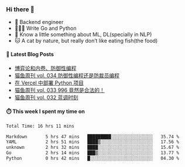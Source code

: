 ### Hi there 👋

- 🔧 Backend engineer
- 👨🏻‍💻 Write Go and Python
- 🔭 Know a little something about ML, DL(specially in NLP)
- 🐱 A cat by nature, but really don’t like eating fish(the food)

#### 📖 Latest Blog Posts
<!-- BLOG-POST-LIST:START -->
- [博弈论和内卷、防御性编程](https://ameow.xyz/archives/game-theory-and-involution-anti-layoff-programming)
- [猫鱼周刊 vol. 034 防御性编程还是防裁员编程](https://ameow.xyz/archives/weekly-034)
- [在 Vercel 中部署 Python 项目](https://ameow.xyz/archives/deploy-python-project-on-vercel)
- [猫鱼周刊 vol. 033 996 竟然是合法的！](https://ameow.xyz/archives/weekly-033)
- [猫鱼周刊 vol. 032 蓝调时刻](https://ameow.xyz/archives/weekly-032)
<!-- BLOG-POST-LIST:END -->

#### ⏱️ This week I spent my time on
<!--START_SECTION:waka-->

```txt
Total Time: 16 hrs 11 mins

Markdown       5 hrs 47 mins   █████████░░░░░░░░░░░░░░░░   35.74 %
YAML           2 hrs 51 mins   ████▒░░░░░░░░░░░░░░░░░░░░   17.56 %
unknown        2 hrs 32 mins   ████░░░░░░░░░░░░░░░░░░░░░   15.67 %
Go             2 hrs 14 mins   ███▒░░░░░░░░░░░░░░░░░░░░░   13.77 %
Python         0 hrs 42 mins   █░░░░░░░░░░░░░░░░░░░░░░░░   04.30 %
```

<!--END_SECTION:waka-->

<!--
**LeslieLeung/LeslieLeung** is a ✨ _special_ ✨ repository because its `README.md` (this file) appears on your GitHub profile.

Here are some ideas to get you started:

- 🔭 I’m currently working on ...
- 🌱 I’m currently learning ...
- 👯 I’m looking to collaborate on ...
- 🤔 I’m looking for help with ...
- 💬 Ask me about ...
- 📫 How to reach me: ...
- 😄 Pronouns: ...
- ⚡ Fun fact: ...
-->
